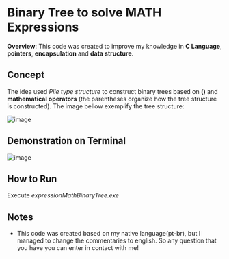 # Binary Tree to solve MATH Expressions
**Overview**: This code was created to improve my knowledge in **C Language**, **pointers**, **encapsulation** and **data structure**.

## Concept
The idea used *Pile type structure* to construct binary trees based on **()** and **mathematical operators** (the parentheses organize how the tree structure is constructed). The image bellow exemplify the tree structure:

![image](https://user-images.githubusercontent.com/32513366/63589027-64d8ed00-c57e-11e9-85e5-8d955cd9ca40.png)

## Demonstration on Terminal
![image](https://user-images.githubusercontent.com/32513366/63589099-9a7dd600-c57e-11e9-84ca-b8f251134d8a.png)

## How to Run
Execute *expressionMathBinaryTree.exe*

## Notes
- This code was created based on my native language(pt-br), but I managed to change the commentaries to english. So any question that you have you can enter in contact with me!
